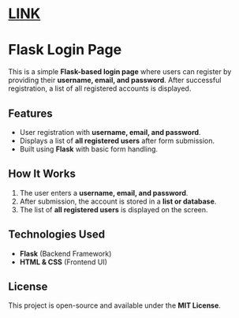 # [LINK](https://login-page-9l64.onrender.com)

# Flask Login Page

This is a simple **Flask-based login page** where users can register by providing their **username, email, and password**. After successful registration, a list of all registered accounts is displayed.

## Features
- User registration with **username, email, and password**.
- Displays a list of **all registered users** after form submission.
- Built using **Flask** with basic form handling.

## How It Works
1. The user enters a **username, email, and password**.
2. After submission, the account is stored in a **list or database**.
3. The list of **all registered users** is displayed on the screen.

## Technologies Used
- **Flask** (Backend Framework)
- **HTML & CSS** (Frontend UI)


## License
This project is open-source and available under the **MIT License**.

